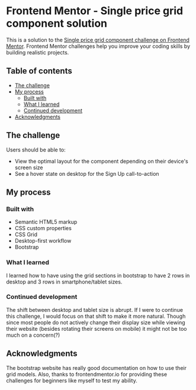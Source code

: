 # Frontend Mentor - Single price grid component solution

This is a solution to the [Single price grid component challenge on Frontend Mentor](https://www.frontendmentor.io/challenges/single-price-grid-component-5ce41129d0ff452fec5abbbc). Frontend Mentor challenges help you improve your coding skills by building realistic projects.

## Table of contents

- [The challenge](#the-challenge)
- [My process](#my-process)
  - [Built with](#built-with)
  - [What I learned](#what-i-learned)
  - [Continued development](#continued-development)
- [Acknowledgments](#acknowledgments)

## The challenge

Users should be able to:

- View the optimal layout for the component depending on their device's screen size
- See a hover state on desktop for the Sign Up call-to-action

## My process

### Built with

- Semantic HTML5 markup
- CSS custom properties
- CSS Grid
- Desktop-first workflow
- Bootstrap

### What I learned

I learned how to have using the grid sections in bootstrap to have 2 rows in desktop and 3 rows in smartphone/tablet sizes.

### Continued development

The shift between desktop and tablet size is abrupt. If I were to continue this challenge, I would focus on that shift to make it more natural. Though since most people do not actively change their display size while viewing their website (besides rotating their screens on mobile) it might not be too much on a concern(?)

## Acknowledgments

The bootstrap website has really good documentation on how to use their grid models. Also, thanks to frontendmentor.io for providing these challenges for beginners like myself to test my ability.
